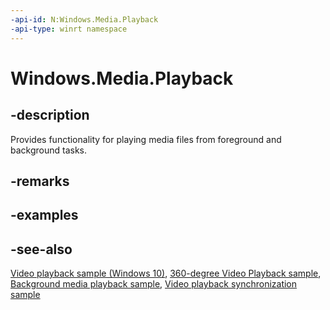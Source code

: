 ```yaml
---
-api-id: N:Windows.Media.Playback
-api-type: winrt namespace
---
```


# Windows.Media.Playback

## -description

Provides functionality for playing media files from foreground and background tasks.

## -remarks

## -examples

## -see-also

[Video playback sample (Windows 10)](https://github.com/Microsoft/Windows-universal-samples/tree/master/Samples/VideoPlayback), [360-degree Video Playback sample](https://github.com/Microsoft/Windows-universal-samples/tree/dev/Samples/360VideoPlayback), [Background media playback sample](https://github.com/Microsoft/Windows-universal-samples/tree/dev/Samples/BackgroundMediaPlayback), [Video playback synchronization sample](https://github.com/Microsoft/Windows-universal-samples/tree/master/Samples/VideoPlaybackSynchronization)
